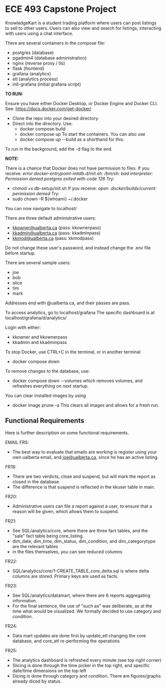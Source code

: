 # ECE 493 Capstone Project

KnowledgeKart is a student trading platform where users can post listings to sell to other users. Users can also view and search for listings, interacting with users using a chat interface.

There are several containers in the compose file:
  - postgres (database)
  - pgadmin4 (database administration)
  - nginx (reverse proxy / tls)
  - flask (frontend)
  - grafana (analytics)
  - etl (analytics process)
  - init-grafana (initial grafana script)

<b> TO RUN: </b>

Ensure you have either Docker Desktop, or Docker Engine and Docker CLI.
See: https://docs.docker.com/get-docker/

- Clone the repo into your desired directory. 
- Direct into the directory. Use:
    - docker compose build
    - docker compose up
  To start the containers.
You can also use
  - docker compose up --build
as a shorthand for this.

To run in the background, add the -d flag to the end.

<b> NOTE: </b>

There is a chance that Docker does not have permission to files.
If you receive:
<i> error docker-entrypoint-initdb.d/init.sh: /bin/sh: bad interpreter: Permission denied postgres exited with code 126 </i>
Try: 
- chmod +x db-setup/init.sh
If you receive:
<i>open .docker/buildx/current: permission denied</i>
Try: 
- sudo chown -R $(whoami) ~/.docker



You can now navigate to localhost/

There are three default administrative users:
- kkowner@ualberta.ca (pass: kkownerpass)
- kkadmin@ualberta.ca (pass: kkadminpass)
- kkmod@ualberta.ca  (pass: kkmodpass)

Do not change these user's password, and instead change the .env file before startup.

There are several sample users:
- joe 
- bob
- alice
- tim
- mark

Addresses end with @ualberta.ca, and their passes are <name>pass.

To access analytics, go to localhost/grafana
The specific dashboard is at localhost/grafana/d/analytics/

Login with either:
- kkowner and kkownerpass
- kkadmin and kkadminpass

To stop Docker, use CTRL+C in the terminal, or in another terminal
- docker compose down

To remove changes to the database, use:
- docker compose down --volumes
which removes volumes, and refreshes everything on next startup.

You can clear installed images by using
  - docker image prune -a
This clears all images and allows for a fresh run.

## Functional Requirements

Here is further description on some functional requirements.

EMAIL FRS:
- The best way to evaluate that emails are working is register using your own ualberta email, and joe@ualberta.ca, since he has an active listing.

FR18:
- There are two verdicts, close and suspend, but will mark the report as closed in the database.
- The difference is that suspend is reflected in the kkuser table in main.

FR20:
- Administrative users can file a report against a user, to ensure that a reason will be given, which allows them to suspend. 

FR21: 
- See SQL/analytics/core, where there are three fact tables, and the "sale" fact table being core_listing.
- dim_date, dim_time, dim_status, dim_condition, and dim_categorytype are the relevant tables
- in the files themselves, you can see reduced columns

FR22: 
- SQL/analytics/core/1-CREATE_TABLE_core_delta.sql is where delta columns are stored. Primary keys are used as facts.

FR23:
- See SQL/analytics/datamart, where there are 6 reports aggregating information.
- For the final sentence, the use of "such as" was deliberate, as at the time what would be visualized. We formally decided to use category and condition.

FR24:
- Data mart updates are done first by update_etl changing the core database, and core_etl re-performing the operations

FR25:
- The analytics dashboard is refreshed every minute (see top right corner)
- Slicing is done through the time picker in the top right, and specific date/time dimensions on the top left
- Dicing is done through category and condition. There are figures/graphs already diced by status.